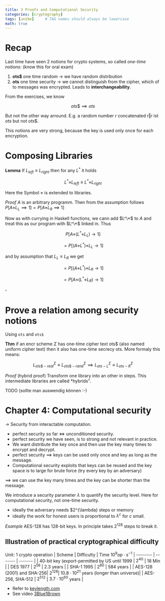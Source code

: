 ```yaml
---
title: 3 Proofs and Computational Security
categories: [cryptography]
tags: [unibe]     # TAG names should always be lowercase
math: true
---
```


# Recap

Last time have seen 2 notions for crypto systems, so called _one-time notions_: (know this for oral exam)
1. **ots$** one time random $\rightarrow$ we have random distribution 
2. **ots**    one time security $\rightarrow$ we cannot distinguish from the cipher, which of to messages was encrypted. Leads to **interchangeability**.

From the exercises, we know

$$ ots\$ \implies ots$$

But not the other way arround. E.g. a random number $r$ concatenated $r \Vert r$ ist $ots$ but not $ots\$$. 

This notions are very strong, because the key is used only once for each encryption. 

# Composing Libraries

**Lemma** If $L_{left} \equiv L_{right}$ then for any $L^*$ it holds 

$$L^* \diamond L_{left} \equiv  L^* \diamond L_{right}$$

Here the Symbol $\diamond$ is extended to libraries. 

*Proof* $A$ is an arbitrary programm. Then from the assumption follows $P[A \diamond L_L \implies 1] = P[A \diamond L_R \implies 1]$


Now as with currying in Haskell functions, we cann add $L^\*$ to $A$ and treat this as our program with $L^\*$ linked in. Thus


$$P[A \diamond (L^* \diamond L_L) \rightarrow 1]$$

$$=P[(A \diamond L^*) \diamond L_L \rightarrow 1]$$

and by assumption that $L_L \equiv L_R$ we get

$$=P[(A \diamond L^*) \diamond L_R \rightarrow 1]$$

$$=P[A \diamond (L^* \diamond L_R) \rightarrow 1] $$

$\square$

# Prove a relation among security notions
Using `ots` and `ots$` 

**Thm** if an encr scheme $\Sigma$ has one-time cipher text ots$ (also named uniform cipher text) then it also has one-time secrecy ots. More formaly this means:

$$L_{ots\$-real}^{\Sigma} \equiv L_{ots\$-rand}^{\Sigma} \implies L_{ots-L}^{\Sigma} \equiv L_{ots-R}^{\Sigma}$$

*Proof* (hybrid proof) Transform one library into an other in steps. This intermediate libraries are called *hybrids".

TODO (sollte man auswendig können :-)

# Chapter 4: Computational security
$\rightarrow$ Security from interactable computation.

* perfect security so far $\iff$ unconditioned security.
* perfect security we have seen, is to strong and not relevant in practice.
* We want distribute the key once and then use the key many times to encrypt and decrypt.
* perfect security $\implies$ keys can be used only once and key as long as the message.
* Computational security exploits that keys can be reused and the key space is to large for brute force (try every key by an adversary)

$\implies$ we can use the key many times and the key can be shorter than the message.

We introduce a security parameter $\lambda$ to quantify the security level. Here for computational security, not one-time security.
* ideally the adversary needs $2^{\lambda} steps or memory
* ideally the work for honest users is proportional to $\lambda^c$ for $c$ small.

*Example* AES-128 has 128-bit keys. In principle takes $2^{128}$ steps to break it. 

## Illustration of practical cryptographical difficulty
Unit: 1 crypto operation
| Scheme    | Difficulty | Time $10^9 op \cdot s^{-1}$
| -------- | ------- | ------- |
| 40-bit key (export-permitted by US until 1999   | $2^{40}$    | 18 Min |
| DES 1977  | $2^{56}$     | 2.3 years |
| SHA-1 1995    | $2^{80}$    | 584 years |
| AES-128 (2001) and SHA-256| $2^{128}$| $10.8 \cdot 10^{21}$ years (longer than universe)|
| AES-256, SHA-512 | $2^{512}$ | $3.7 \cdot 10^{60}$ years |

- Refer to [keylength.com](keylength.com) 
- See video [3Blue1Brown](https://www.youtube.com/watch?v=S9JGmA5_unY)

  

